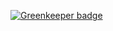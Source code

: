 
[![Greenkeeper badge](https://badges.greenkeeper.io/gerbilsinspace/cats-to-go.svg)](https://greenkeeper.io/)
